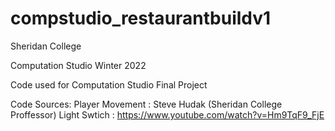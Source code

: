 # compstudio_restaurantbuildv1
<p> Sheridan College </p>
Computation Studio Winter 2022

Code used for Computation Studio Final Project

Code Sources:
Player Movement : Steve Hudak (Sheridan College Proffessor) 
Light Swtich : https://www.youtube.com/watch?v=Hm9TqF9_FjE
